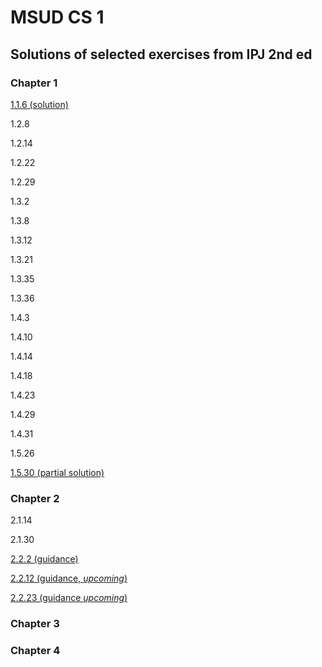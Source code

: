 # MSUD CS 1
## Solutions of selected exercises from IPJ 2nd ed
### Chapter 1
[1.1.6 (solution)](homework-solutions/usethree)

1.2.8

1.2.14

1.2.22

1.2.29

1.3.2

1.3.8

1.3.12

1.3.21

1.3.35

1.3.36

1.4.3

1.4.10

1.4.14

1.4.18

1.4.23

1.4.29

1.4.31

1.5.26

[1.5.30 (partial solution)](homework-solutions/histogram)


### Chapter 2
2.1.14

2.1.30

[2.2.2 (guidance)](homework-solutions/hyperbolic-lib)

[2.2.12 (guidance, _upcoming_)](homework-solutions/matrix-lib)

[2.2.23 (guidance _upcoming_)](homework-solutions/integer-lib)


### Chapter 3

### Chapter 4

